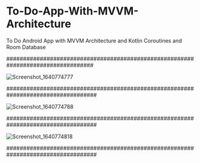 # To-Do-App-With-MVVM-Architecture
To Do Android App with MVVM Architecture and Kotlin Coroutines and Room Database 

##################################################################################

![Screenshot_1640774777](https://user-images.githubusercontent.com/68829790/147654403-35c99da9-8768-4d57-b6e8-4eb54bf49a06.png)

###################################################################################

![Screenshot_1640774788](https://user-images.githubusercontent.com/68829790/147654434-305d4558-e360-412c-a61d-37eaeceba78e.png)

###################################################################################

![Screenshot_1640774818](https://user-images.githubusercontent.com/68829790/147654456-67924e6d-814f-4755-ab58-6c5a607c5fe5.png)

###################################################################################
